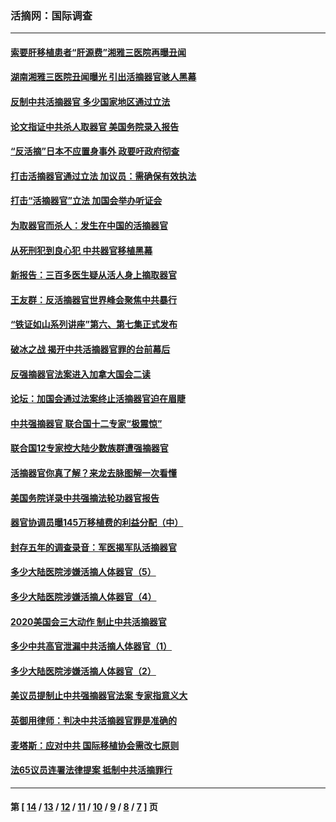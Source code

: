 ### 活摘网：国际调查
---
#### [索要肝移植患者“肝源费”湘雅三医院再曝丑闻](../../pages/nf5947/n14055320.md?08290430) 
#### [湖南湘雅三医院丑闻曝光 引出活摘器官骇人黑幕](../../pages/nf5947/n14051847.md?08290430) 
#### [反制中共活摘器官 多少国家地区通过立法](../../pages/nf5947/n14009863.md?08290430) 
#### [论文指证中共杀人取器官 美国务院录入报告](../../pages/nf5947/n13999890.md?08290430) 
#### [“反活摘”日本不应置身事外 政要吁政府彻查](../../pages/nf5947/n13971188.md?08290430) 
#### [打击活摘器官通过立法 加议员：需确保有效执法](../../pages/nf5947/n13886356.md?08290430) 
#### [打击“活摘器官”立法 加国会举办听证会](../../pages/nf5947/n13869362.md?08290430) 
#### [为取器官而杀人：发生在中国的活摘器官](../../pages/nf5947/n13794731.md?08290430) 
#### [从死刑犯到良心犯 中共器官移植黑幕](../../pages/nf5947/n13764669.md?08290430) 
#### [新报告：三百多医生疑从活人身上摘取器官](../../pages/nf5947/n13703044.md?08290430) 
#### [王友群：反活摘器官世界峰会聚焦中共暴行](../../pages/nf5947/n13250738.md?08290430) 
#### [“铁证如山系列讲座”第六、第七集正式发布](../../pages/nf5947/n13106287.md?08290430) 
#### [破冰之战 揭开中共活摘器官罪的台前幕后](../../pages/nf5947/n13082457.md?08290430) 
#### [反强摘器官法案进入加拿大国会二读](../../pages/nf5947/n13033450.md?08290430) 
#### [论坛：加国会通过法案终止活摘器官迫在眉睫](../../pages/nf5947/n13029839.md?08290430) 
#### [中共强摘器官 联合国十二专家“极震惊”](../../pages/nf5947/n13024313.md?08290430) 
#### [联合国12专家控大陆少数族群遭强摘器官](../../pages/nf5947/n13023877.md?08290430) 
#### [活摘器官你真了解？来龙去脉图解一次看懂](../../pages/nf5947/n13013820.md?08290430) 
#### [美国务院详录中共强摘法轮功器官报告](../../pages/nf5947/n12944519.md?08290430) 
#### [器官协调员曝145万移植费的利益分配（中）](../../pages/nf5947/n12894547.md?08290430) 
#### [封存五年的调查录音：军医揭军队活摘器官](../../pages/nf5947/n12798692.md?08290430) 
#### [多少大陆医院涉嫌活摘人体器官（5）](../../pages/nf5947/n12768383.md?08290430) 
#### [多少大陆医院涉嫌活摘人体器官（4）](../../pages/nf5947/n12664434.md?08290430) 
#### [2020美国会三大动作 制止中共活摘器官](../../pages/nf5947/n12682004.md?08290430) 
#### [多少中共高官泄漏中共活摘人体器官（1）](../../pages/nf5947/n12671234.md?08290430) 
#### [多少大陆医院涉嫌活摘人体器官（2）](../../pages/nf5947/n12655589.md?08290430) 
#### [美议员提制止中共强摘器官法案 专家指意义大](../../pages/nf5947/n12630561.md?08290430) 
#### [英御用律师：判决中共活摘器官罪是准确的](../../pages/nf5947/n12580740.md?08290430) 
#### [麦塔斯：应对中共 国际移植协会需改七原则](../../pages/nf5947/n12514711.md?08290430) 
#### [法65议员连署法律提案 抵制中共活摘罪行](../../pages/nf5947/n12437047.md?08290430) 

---
#### 第 [ [14](./14.md?08290430) / [13](./13.md?08290430) / [12](./12.md?08290430) / [11](./11.md?08290430) / [10](./10.md?08290430) / [9](./9.md?08290430) / [8](./8.md?08290430) / [7](./7.md?08290430) ] 页
